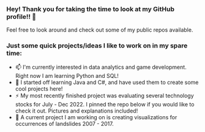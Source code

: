 ### Hey! Thank you for taking the time to look at my GitHub profile!! 👋

Feel free to look around and check out some of my public repos available.

### Just some quick projects/ideas I like to work on in my spare time:

- 📫 I'm currently interested in data analytics and game development. Right now I am learning Python and SQL!
- 🌱 I started off learning Java and C#, and have used them to create some cool projects here!
- ⚡ My most recently finished project was evaluating several technology stocks for July - Dec 2022. I pinned the repo below if you would like to check it out. Pictures and explanations included!
- 💬 A current project I am working on is creating visualizations for occurrences of landslides 2007 - 2017.

<!--
**KoiDeve/KoiDeve** is a ✨ _special_ ✨ repository because its `README.md` (this file) appears on your GitHub profile.

Here are some ideas to get you started:

- 🔭 I’m currently working on ...
- 🌱 I’m currently learning ...
- 👯 I’m looking to collaborate on ...
- 🤔 I’m looking for help with ...
- 💬 Ask me about ...
- 📫 How to reach me: ...
- 😄 Pronouns: ...
- ⚡ Fun fact: ...
-->
